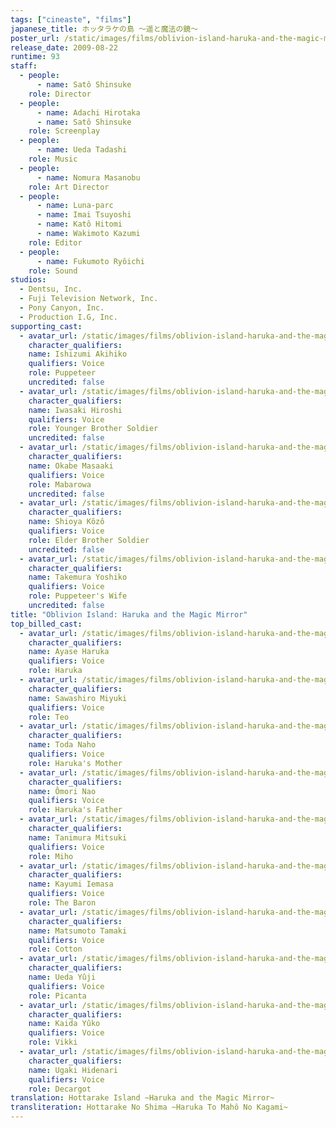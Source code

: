 ```yaml
---
tags: ["cineaste", "films"]
japanese_title: ホッタラケの島 〜遥と魔法の鏡〜
poster_url: /static/images/films/oblivion-island-haruka-and-the-magic-mirror-2009/posters/poster.jpg
release_date: 2009-08-22
runtime: 93
staff:
  - people:
      - name: Satô Shinsuke
    role: Director
  - people:
      - name: Adachi Hirotaka
      - name: Satô Shinsuke
    role: Screenplay
  - people:
      - name: Ueda Tadashi
    role: Music
  - people:
      - name: Nomura Masanobu
    role: Art Director
  - people:
      - name: Luna-parc
      - name: Imai Tsuyoshi
      - name: Katô Hitomi
      - name: Wakimoto Kazumi
    role: Editor
  - people:
      - name: Fukumoto Ryôichi
    role: Sound
studios:
  - Dentsu, Inc.
  - Fuji Television Network, Inc.
  - Pony Canyon, Inc.
  - Production I.G, Inc.
supporting_cast:
  - avatar_url: /static/images/films/oblivion-island-haruka-and-the-magic-mirror-2009/cast-avatars/akihiko-ishizumi-0.jpg
    character_qualifiers:
    name: Ishizumi Akihiko
    qualifiers: Voice
    role: Puppeteer
    uncredited: false
  - avatar_url: /static/images/films/oblivion-island-haruka-and-the-magic-mirror-2009/cast-avatars/hiroshi-iwasaki-0.jpg
    character_qualifiers:
    name: Iwasaki Hiroshi
    qualifiers: Voice
    role: Younger Brother Soldier
    uncredited: false
  - avatar_url: /static/images/films/oblivion-island-haruka-and-the-magic-mirror-2009/cast-avatars/masaaki-okabe-0.jpg
    character_qualifiers:
    name: Okabe Masaaki
    qualifiers: Voice
    role: Mabarowa
    uncredited: false
  - avatar_url: /static/images/films/oblivion-island-haruka-and-the-magic-mirror-2009/cast-avatars/kozo-shioya-0.jpg
    character_qualifiers:
    name: Shioya Kôzô
    qualifiers: Voice
    role: Elder Brother Soldier
    uncredited: false
  - avatar_url: /static/images/films/oblivion-island-haruka-and-the-magic-mirror-2009/cast-avatars/yoshiko-takemura-0.jpg
    character_qualifiers:
    name: Takemura Yoshiko
    qualifiers: Voice
    role: Puppeteer's Wife
    uncredited: false
title: "Oblivion Island: Haruka and the Magic Mirror"
top_billed_cast:
  - avatar_url: /static/images/films/oblivion-island-haruka-and-the-magic-mirror-2009/cast-avatars/haruka-ayase-0.jpg
    character_qualifiers:
    name: Ayase Haruka
    qualifiers: Voice
    role: Haruka
  - avatar_url: /static/images/films/oblivion-island-haruka-and-the-magic-mirror-2009/cast-avatars/miyuki-sawashiro-0.jpg
    character_qualifiers:
    name: Sawashiro Miyuki
    qualifiers: Voice
    role: Teo
  - avatar_url: /static/images/films/oblivion-island-haruka-and-the-magic-mirror-2009/cast-avatars/naho-toda-0.jpg
    character_qualifiers:
    name: Toda Naho
    qualifiers: Voice
    role: Haruka's Mother
  - avatar_url: /static/images/films/oblivion-island-haruka-and-the-magic-mirror-2009/cast-avatars/nao-omori-0.jpg
    character_qualifiers:
    name: Ômori Nao
    qualifiers: Voice
    role: Haruka's Father
  - avatar_url: /static/images/films/oblivion-island-haruka-and-the-magic-mirror-2009/cast-avatars/mitsuki-tanimura-0.jpg
    character_qualifiers:
    name: Tanimura Mitsuki
    qualifiers: Voice
    role: Miho
  - avatar_url: /static/images/films/oblivion-island-haruka-and-the-magic-mirror-2009/cast-avatars/iemasa-kayumi-0.jpg
    character_qualifiers:
    name: Kayumi Iemasa
    qualifiers: Voice
    role: The Baron
  - avatar_url: /static/images/films/oblivion-island-haruka-and-the-magic-mirror-2009/cast-avatars/tamaki-matsumoto-0.jpg
    character_qualifiers:
    name: Matsumoto Tamaki
    qualifiers: Voice
    role: Cotton
  - avatar_url: /static/images/films/oblivion-island-haruka-and-the-magic-mirror-2009/cast-avatars/yuji-ueda-0.jpg
    character_qualifiers:
    name: Ueda Yûji
    qualifiers: Voice
    role: Picanta
  - avatar_url: /static/images/films/oblivion-island-haruka-and-the-magic-mirror-2009/cast-avatars/yuko-kaida-0.jpg
    character_qualifiers:
    name: Kaida Yûko
    qualifiers: Voice
    role: Vikki
  - avatar_url: /static/images/films/oblivion-island-haruka-and-the-magic-mirror-2009/cast-avatars/hidenari-ugaki-0.jpg
    character_qualifiers:
    name: Ugaki Hidenari
    qualifiers: Voice
    role: Decargot
translation: Hottarake Island ~Haruka and the Magic Mirror~
transliteration: Hottarake No Shima ~Haruka To Mahô No Kagami~
---
```

